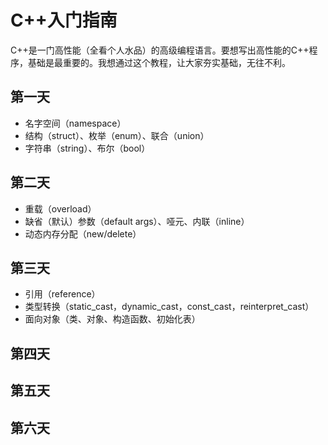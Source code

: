 # C++入门指南
C++是一门高性能（全看个人水品）的高级编程语言。要想写出高性能的C++程序，基础是最重要的。我想通过这个教程，让大家夯实基础，无往不利。  
## 第一天
* 名字空间（namespace）
* 结构（struct）、枚举（enum）、联合（union）
* 字符串（string）、布尔（bool）

## 第二天
* 重载（overload）
* 缺省（默认）参数（default args）、哑元、内联（inline）
* 动态内存分配（new/delete）

## 第三天
* 引用（reference）
* 类型转换（static_cast，dynamic_cast，const_cast，reinterpret_cast）
* 面向对象（类、对象、构造函数、初始化表）

## 第四天

## 第五天

## 第六天


